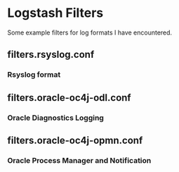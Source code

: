 # Logstash Filters

Some example filters for log formats I have encountered.

## filters.rsyslog.conf
### Rsyslog format

## filters.oracle-oc4j-odl.conf
### Oracle Diagnostics Logging


## filters.oracle-oc4j-opmn.conf
### Oracle Process Manager and Notification
